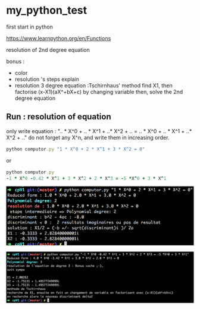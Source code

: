 # my_python_test
first start in python

https://www.learnpython.org/en/Functions

resolution of 2nd degree equation


bonus : 
- color
- resolution 's steps explain
- resolution 3 degree equation :Tschirnhaus' method
            find X1, then factorise (x-X1)(aX^+bX+c) by changing variable
            then, solve the 2nd degree equation


## Run : resolution of equation
only write equation : ".. * X^0 + .. * X^1 + ..* X^2  + ..  = .. * X^0 + .. * X^1 + ..* X^2  + .."
do not forget any X^n, and write them in increasing order.

```ruby
python computor.py "1 * X^0 + 2 * X^1 + 3 * X^2 = 0"
```
or

```ruby
python computor.py
-1 * X^0 -0.42 * X^1 + 3 * X^2 + 2 * X^3 = -5 *X^0 + 3 * X^1
```

![alt text](https://github.com/rim31/my_python_test/blob/master/ScreenShot1.png)

![alt text](https://github.com/rim31/my_python_test/blob/master/ScreenShot2.png)

